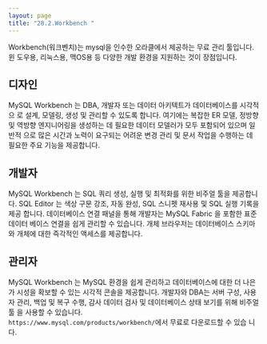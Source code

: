 ```yaml
---
layout: page
title: "28.2.Workbench "
--- 
```

Workbench(워크벤치)는 mysql을 인수한 오라클에서 제공하는 무료 관리 툴입니다. 윈 도우용, 리눅스용, 맥OS용 등 다양한 개발 환경을 지원하는 것이 장점입니다.  

## 디자인 
MySQL Workbench 는 DBA, 개발자 또는 데이터 아키텍트가 데이터베이스를 시각적으 로 설계, 모델링, 생성 및 관리할 수 있도록 합니다. 여기에는 복잡한 ER 모델, 정방향 및 역방향 엔지니어링을 생성하는 데 필요한 데이터 모델러가 모두 포함되어 있으며 일반적 으로 많은 시간과 노력이 요구되는 어려운 변경 관리 및 문서 작업을 수행하는 데 필요한 주요 기능을 제공합니다.  

## 개발자 
MySQL Workbench 는 SQL 쿼리 생성, 실행 및 최적화를 위한 비주얼 툴을 제공합니다. SQL Editor 는 색상 구문 강조, 자동 완성, SQL 스니펫 재사용 및 SQL 실행 기록을 제공 합니다. 데이터베이스 연결 패널을 통해 개발자는 MySQL Fabric 을 포함한 표준 데이터 베이스 연결을 쉽게 관리할 수 있습니다. 개체 브라우저는 데이터베이스 스키마와 개체에 대한 즉각적인 액세스를 제공합니다.  

## 관리자 
MySQL Workbench 는 MySQL 환경을 쉽게 관리하고 데이터베이스에 대한 더 나은 가 시성을 확보할 수 있는 시각적 콘솔을 제공합니다. 개발자와 DBA는 서버 구성, 사용자 관리, 백업 및 복구 수행, 감사 데이터 검사 및 데이터베이스 상태 보기를 위해 비주얼 툴 을 사용할 수 있습니다.  
`https://www.mysql.com/products/workbench/`에서 무료로 다운로드할 수 있습 니다. 